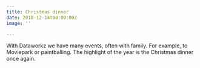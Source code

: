 ```yaml
---
title: Christmas dinner
date: 2018-12-14T00:00:00Z
image: ''

---
```

With Dataworkz we have many events, often with family. For example, to Moviepark or paintballing. The highlight of the year is the Christmas dinner once again.
